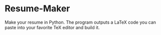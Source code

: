 # Resume-Maker
 
Make your resume in Python. The program outputs a LaTeX code you can paste into your favorite TeX editor and build it.